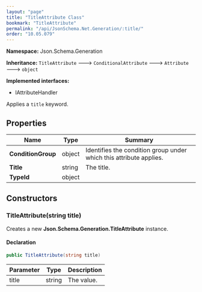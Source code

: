 ```yaml
---
layout: "page"
title: "TitleAttribute Class"
bookmark: "TitleAttribute"
permalink: "/api/JsonSchema.Net.Generation/:title/"
order: "10.05.079"
---
```

**Namespace:** Json.Schema.Generation

**Inheritance:**
`TitleAttribute`
 🡒 
`ConditionalAttribute`
 🡒 
`Attribute`
 🡒 
`object`

**Implemented interfaces:**

- IAttributeHandler

Applies a `title` keyword.

## Properties

| Name | Type | Summary |
|---|---|---|
| **ConditionGroup** | object | Identifies the condition group under which this attribute applies. |
| **Title** | string | The title. |
| **TypeId** | object |  |

## Constructors

### TitleAttribute(string title)

Creates a new **Json.Schema.Generation.TitleAttribute** instance.

#### Declaration

```c#
public TitleAttribute(string title)
```

| Parameter | Type | Description |
|---|---|---|
| title | string | The value. |


